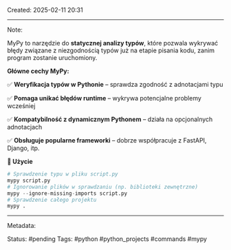 Created: 2025-02-11 20:31

--- 
Note: 

MyPy to narzędzie do **statycznej analizy typów**, które pozwala wykrywać błędy związane z niezgodnością typów już na etapie pisania kodu, zanim program zostanie uruchomiony.

  

**Główne cechy MyPy:**

✅ **Weryfikacja typów w Pythonie** – sprawdza zgodność z adnotacjami typu

✅ **Pomaga unikać błędów runtime** – wykrywa potencjalne problemy wcześniej

✅ **Kompatybilność z dynamicznym Pythonem** – działa na opcjonalnych adnotacjach

✅ **Obsługuje popularne frameworki** – dobrze współpracuje z FastAPI, Django, itp.

**📌 Użycie**

```python
# Sprawdzenie typu w pliku script.py
mypy script.py
# Ignorowanie plików w sprawdzaniu (np. biblioteki zewnętrzne)
mypy --ignore-missing-imports script.py
# Sprawdzenie całego projektu
mypy .
```

--- 
Metadata: 

Status: #pending 
Tags: #python #python_projects #commands #mypy